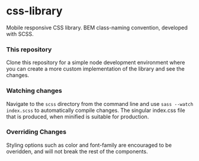 # css-library
Mobile responsive CSS library. BEM class-naming convention, developed with SCSS.

### This repository
Clone this repository for a simple node development environment where you can create a more custom implementation of the library and see the changes.

### Watching changes
Navigate to the `scss` directory from the command line and use `sass --watch index.scss` to automatically compile changes. The singular index.css file that is produced, when minified is suitable for production.

### Overriding Changes
Styling options such as color and font-family are encouraged to be overidden, and will not break the rest of the components.
